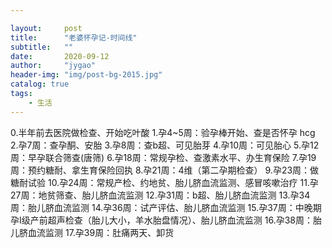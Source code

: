 ```yaml
---

layout:     post
title:      "老婆怀孕记-时间线"
subtitle:   ""
date:       2020-09-12
author:     "jygao"
header-img: "img/post-bg-2015.jpg"
catalog: true
tags:
    - 生活
---
```


0.半年前去医院做检查、开始吃叶酸
1.孕4~5周：验孕棒开始、查是否怀孕 hcg
2.孕7周：查孕酮、安胎
3.孕8周：查b超、可见胎芽
4.孕10周：可见胎心
5.孕12周：早孕联合筛查(唐筛)
6.孕18周：常规孕检、查激素水平、办生育保险
7.孕19周：预约糖耐、拿生育保险回执
8.孕21周：4维（第二孕期检查）
9.孕23周：做糖耐试验
10.孕24周：常规产检、约地贫、胎儿脐血流监测、感冒咳嗽治疗
11.孕27周：地贫筛查、胎儿脐血流监测
12.孕31周：b超、胎儿脐血流监测
13.孕34周：胎儿脐血流监测
14.孕36周：试产评估、胎儿脐血流监测
15.孕37周：中晚期孕I级产前超声检查（胎儿大小，羊水胎盘情况）、胎儿脐血流监测
16.孕38周：胎儿脐血流监测
17.孕39周：肚痛两天、卸货
